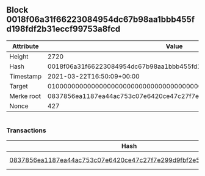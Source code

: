 ## Block 0018f06a31f66223084954dc67b98aa1bbb455fd198fdf2b31eccf99753a8fcd

Attribute | Value
--- | ---
Height | 2720
Hash | 0018f06a31f66223084954dc67b98aa1bbb455fd198fdf2b31eccf99753a8fcd
Timestamp | 2021-03-22T16:50:09+00:00
Target | 0100000000000000000000000000000000000000000000000000000000000000
Merke root | 0837856ea1187ea44ac753c07e6420ce47c27f7e299d9fbf2e5b468568f1c7d1
Nonce | 427

```

```

### Transactions

Hash | Amount
--- | ---
[0837856ea1187ea44ac753c07e6420ce47c27f7e299d9fbf2e5b468568f1c7d1](0837856ea1187ea44ac753c07e6420ce47c27f7e299d9fbf2e5b468568f1c7d1.md) | 10.00000000 SKEPTI 
